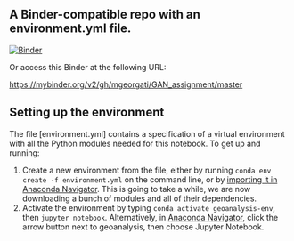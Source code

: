## A Binder-compatible repo with an environment.yml file.

[![Binder](https://mybinder.org/badge_logo.svg)](https://mybinder.org/v2/gh/mgeorgati/GAN_assignment/master)

Or access this Binder at the following URL:

https://mybinder.org/v2/gh/mgeorgati/GAN_assignment/master

## Setting up the environment

The file [environment.yml] contains a specification of a virtual environment with all the Python modules needed for this notebook. To get up and running:

1. Create a new environment from the file, either by running `conda env create -f environment.yml` on the command line, or by [importing it in Anaconda Navigator](https://docs.anaconda.com/anaconda/navigator/tutorials/manage-environments/#importing-an-environment). This is going to take a while, we are now downloading a bunch of modules and all of their dependencies.
2. Activate the environment by typing `conda activate geoanalysis-env`, then `jupyter notebook`. Alternatively, in [Anaconda Navigator](https://docs.anaconda.com/anaconda/navigator/tutorials/manage-environments/#using-an-environment), click the arrow button next to geoanalysis, then choose Jupyter Notebook.
